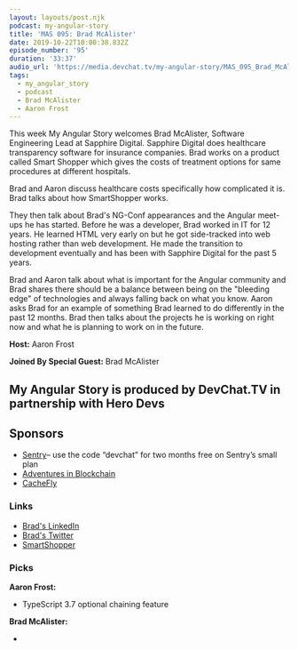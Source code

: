 ```yaml
---
layout: layouts/post.njk
podcast: my-angular-story
title: 'MAS 095: Brad McAlister'
date: 2019-10-22T10:00:38.832Z
episode_number: '95'
duration: '33:37'
audio_url: 'https://media.devchat.tv/my-angular-story/MAS_095_Brad_McAlister.mp3'
tags:
  - my_angular_story
  - podcast
  - Brad McAlister
  - Aaron Frost
---
```

This week My Angular Story welcomes Brad McAlister, Software Engineering Lead at Sapphire Digital. Sapphire Digital does healthcare transparency software for insurance companies. Brad works on a product called Smart Shopper which gives the costs of treatment options for same procedures at different hospitals.

Brad and Aaron discuss healthcare costs specifically how complicated it is. Brad talks about how SmartShopper works. 

They then talk about Brad's NG-Conf appearances and the Angular meet-ups he has started. Before he was a developer, Brad worked in IT for 12 years. He learned HTML very early on but he got side-tracked into web hosting rather than web development. He made the transition to development eventually and has been with Sapphire Digital for the past 5 years.  

Brad and Aaron talk about what is important for the Angular community and Brad shares there should be a balance between being on the "bleeding edge" of technologies and always falling back on what you know. Aaron asks Brad for an example of something Brad learned to do differently in the past 12 months. Brad then talks about the projects he is working on right now and what he is planning to work on in the future. 

**Host:** Aaron Frost

**Joined By Special Guest:** Brad McAlister

## **My Angular Story is produced by DevChat.TV in partnership with Hero Devs**

## **Sponsors**

* [Sentry](http://sentry.io/)– use the code “devchat” for two months free on Sentry’s small plan
* [Adventures in Blockchain](https://devchat.tv/adventures-in-blockchain/)
* [CacheFly](https://www.cachefly.com/)

### **Links**

* [Brad's LinkedIn](https://www.linkedin.com/in/bradmcalister/)
* [Brad's Twitter](https://twitter.com/sonicparke)
* [SmartShopper](https://www.sapphire-digital.com/smartshopper/)

### **Picks**

**Aaron Frost:**

* TypeScript 3.7 optional chaining feature

**Brad McAlister:**

*
